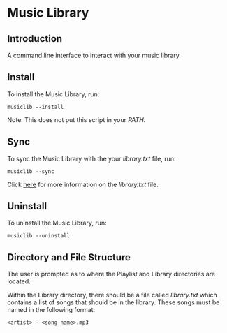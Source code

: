 # Music Library

## Introduction

A command line interface to interact with your music library.

## Install

To install the Music Library, run:

```
musiclib --install
```

Note: This does not put this script in your *PATH*.

## Sync

To sync the Music Library with the your *library.txt* file, run:

```
musiclib --sync
```

Click [here](#directory-and-file-structure) for more information on the
*library.txt* file.

## Uninstall

To uninstall the Music Library, run:

```
musiclib --uninstall
```

## Directory and File Structure

The user is prompted as to where the Playlist and Library directories are
located.

Within the Library directory, there should be a file called *library.txt* which
contains a list of songs that should be in the library.  These songs must be
named in the following format:

```
<artist> - <song name>.mp3
```

